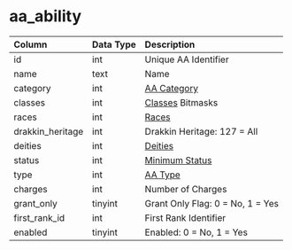 # aa\_ability

| Column | Data Type | Description |
| :--- | :--- | :--- |
| id | int | Unique AA Identifier |
| name | text | Name |
| category | int | [AA Category](hhttps://eqemu.gitbook.io/server/categories/reference-lists/aa-categories) |
| classes | int | [Classes](https://eqemu.gitbook.io/server/categories/reference-lists/class-list) Bitmasks |
| races | int | [Races](hhttps://eqemu.gitbook.io/server/categories/reference-lists/race-list) |
| drakkin\_heritage | int | Drakkin Heritage: 127 = All |
| deities | int | [Deities](hhttps://eqemu.gitbook.io/server/categories/reference-lists/deity-list) |
| status | int | [Minimum Status](https://eqemu.gitbook.io/server/categories/reference-lists/status-levels) |
| type | int | [AA Type](hhttps://eqemu.gitbook.io/server/categories/types/aa-types) |
| charges | int | Number of Charges |
| grant\_only | tinyint | Grant Only Flag: 0 = No, 1 = Yes |
| first\_rank\_id | int | First Rank Identifier |
| enabled | tinyint | Enabled: 0 = No, 1 = Yes |

